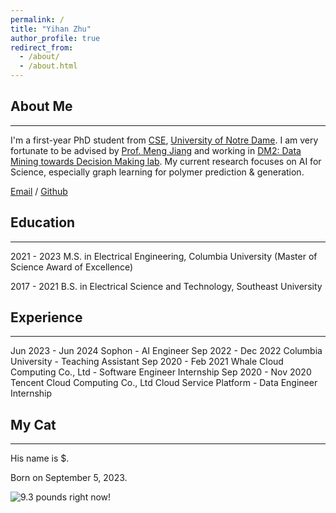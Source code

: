 ```yaml
---
permalink: /
title: "Yihan Zhu"
author_profile: true
redirect_from: 
  - /about/
  - /about.html
---
```


## About Me 
------
I'm a first-year PhD student from [CSE](https://cse.nd.edu/graduate/), [University of Notre Dame](https://www.nd.edu/). I am very fortunate to be advised by [Prof. Meng Jiang](http://www.meng-jiang.com/) and working in [DM2: Data Mining towards Decision Making lab](http://www.meng-jiang.com/lab.html). My current research focuses on AI for Science, especially graph learning for polymer prediction & generation.


[Email](mailto:yzhu25@nd.edu) / [Github](https://github.com/Yihan222) 


## Education 
------
2021 - 2023     M.S. in Electrical Engineering, Columbia University (Master of Science Award of Excellence)

2017 - 2021     B.S. in Electrical Science and Technology, Southeast University



## Experience 
------
Jun 2023 - Jun 2024     Sophon - AI Engineer
Sep 2022 - Dec 2022     Columbia University - Teaching Assistant
Sep 2020 - Feb 2021     Whale Cloud Computing Co., Ltd - Software Engineer Internship
Sep 2020 - Nov 2020     Tencent Cloud Computing Co., Ltd Cloud Service Platform - Data Engineer Internship


## My Cat
------
His name is $.

Born on September 5, 2023.

![9.3 pounds right now!](/images/IMG_8539.png)
